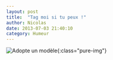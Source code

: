 ```yaml
---
layout: post
title:  "Tag moi si tu peux !"
author: Nicolas
date: 2013-07-03 21:40:10
category: Humeur
---
```


![Adopte un modèle]({{site.url}}/img/adopte_un_mec.jpg){:class="pure-img"}

